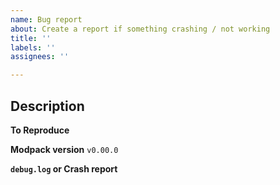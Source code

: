 ```yaml
---
name: Bug report
about: Create a report if something crashing / not working
title: ''
labels: ''
assignees: ''

---
```


## Description

<!-- A clear and concise description of what the bug is. -->

**To Reproduce**

<!-- 
Steps to reproduce the behavior:
1. Go to '...'
2. Click on '....'
3. See error
 -->

<!-- 
**Screenshots**

If applicable, add screenshots to help explain your problem.
-->

**Modpack version** `v0.00.0`

<!-- Modpack version could be found in launcher OR main menu -->

**`debug.log` or Crash report**

<!--
Please provide file `debug.log` from directory `logs/`.
You may need to zip `debug.log` because its usually too big.

If your launcher didnt create this file, provide latest crash reports
from directory `crash-reports/`

Just drag-and-drop file into issue report message.
-->
